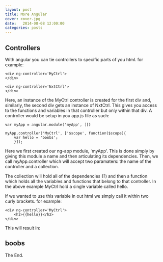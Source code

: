 ```yaml
---
layout: post
title: More Angular
cover: cover.jpg
date:   2014-08-08 12:00:00
categories: posts
---
```


## Controllers

With angular you can tie controllers to specific parts of you html. for example:

	<div ng-controller='MyCtrl'>
	</div>

	<div ng-controller='NxtCtrl'>
	</div>

Here, an instance of the MyCtrl controller is created for the first div and, similarly, the second div gets an instance of NxtCtrl. This gives you access to the functions and variables in that controller but only within that div. A controller would be setup in you app.js file as such:

	var myApp = angular.module('myApp', [])

	myApp.controller('MyCtrl', ['$scope', function($scope){
		var hello = 'boobs';
		}]);

Here we first created our ng-app module, 'myApp'. This is done simply by giving this module a name and then articulating its dependencies. Then, we call myApp.controller which will accept two paramaters: the name of the controller and a collection. 

The collection will hold all of the dependencies (?) and then a function which holds all the variables and functions that belong to that controller.
In the above example MyCtrl hold a single variable called hello.

If we wanted to use this variable in out html we simply call it within two curly brackets. for example:

	<div ng-controller='MyCtrl'>
		<h2>{{hello}}</h2>
	</div>

This will result in:
	<div>
		<h2>boobs</h2>
	</div>


The End.
